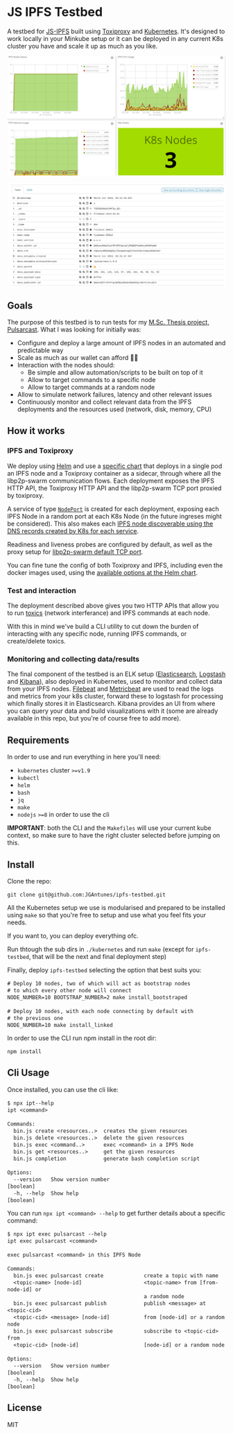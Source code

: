 # JS IPFS Testbed

A testbed for [JS-IPFS](https://github.com/ipfs/js-ipfs) built using [Toxiproxy](https://github.com/shopify/toxiproxy) and [Kubernetes](kubernetes.io). It's designed to work locally in your Minkube setup or it can be deployed in any current K8s cluster you have and scale it up as much as you like.

![dashboard](./images/dashboard.png)

![discovery](./images/discovery.png)

## Goals

The purpose of this testbed is to run tests for my [M.Sc. Thesis project, Pulsarcast](https://github.com/JGAntunes/pulsarcast). What I was looking for initially was:

- Configure and deploy a large amount of IPFS nodes in an automated and predictable way
- Scale as much as our wallet can afford :money_with_wings::money_with_wings:
- Interaction with the nodes should:
  - Be simple and allow automation/scripts to be built on top of it
  - Allow to target commands to a specific node
  - Allow to target commands at a random node
- Allow to simulate network failures, latency and other relevant issues
- Continuously monitor and collect relevant data from the IPFS deployments and the resources used (network, disk, memory, CPU)

## How it works

### IPFS and Toxiproxy

We deploy using [Helm](https://helm.sh) and use a [specific chart](https://github.com/JGAntunes/helm-charts/tree/master/ipfs-testbed) that deploys in a single pod an IPFS node and a Toxiproxy container as a sidecar, through where all the libp2p-swarm communication flows. Each deployment exposes the IPFS HTTP API, the Toxiproxy HTTP API and the libp2p-swarm TCP port proxied by toxiproxy.

A service of type [`NodePort`](https://kubernetes.io/docs/concepts/services-networking/service/#publishing-services-service-types) is created for each deployment, exposing each IPFS Node in a random port at each K8s Node (in the future ingreses might be considered). This also makes each [IPFS node discoverable using the DNS records created by K8s for each service](https://kubernetes.io/docs/concepts/services-networking/service/#dns).

Readiness and liveness probes are configured by default, as well as the proxy setup for [libp2p-swarm default TCP port](https://github.com/ipfs/js-ipfs/blob/master/src/core/runtime/config-nodejs.js#L6).

You can fine tune the config of both Toxiproxy and IPFS, including even the docker images used, using the [available options at the Helm chart](https://github.com/JGAntunes/helm-charts/blob/master/ipfs-testbed/values.yaml).

### Test and interaction

The deployment described above gives you two HTTP APIs that allow you to run [toxics](https://github.com/shopify/toxiproxy#toxics) (network interferance) and IPFS commands at each node.

With this in mind we've build a CLI utility to cut down the burden of interacting with any specific node, running IPFS commands, or create/delete toxics.

### Monitoring and collecting data/results

The final component of the testbed is an ELK setup ([Elasticsearch](https://www.elastic.co/products/elasticsearch), [Logstash](https://www.elastic.co/products/logstash) and [Kibana](https://www.elastic.co/products/kibana)), also deployed in Kubernetes, used to monitor and collect data from your IPFS nodes. [Filebeat](https://www.elastic.co/products/beats/filebeat) and [Metricbeat](https://www.elastic.co/products/beats/metricbeat) are used to read the logs and metrics from your k8s cluster, forward these to logstash for processing which finally stores it in Elasticsearch. Kibana provides an UI from where you can query your data and build visualizations with it (some are already available in this repo, but you're of course free to add more).

## Requirements

In order to use and run everything in here you'll need:

- `kubernetes` cluster  `>=v1.9`
- `kubectl`
- `helm`
- `bash`
- `jq`
- `make`
- `nodejs` `>=8` in order to use the cli

**IMPORTANT**: both the CLI and the `Makefiles` will use your current kube context, so make sure to have the right cluster selected before jumping on this.

## Install

Clone the repo:

```
git clone git@github.com:JGAntunes/ipfs-testbed.git
```

All the Kubernetes setup we use is modularised and prepared to be installed using `make` so that you're free to setup and use what you feel fits your needs.

If you want to, you can deploy everything ofc.

Run thtough the sub dirs in `./kubernetes` and run `make` (except for `ipfs-testbed`, that will be the next and final deployment step)

Finally, deploy `ipfs-testbed` selecting the option that best suits you:

```
# Deploy 10 nodes, two of which will act as bootstrap nodes
# to which every other node will connect
NODE_NUMBER=10 BOOTSTRAP_NUMBER=2 make install_bootstraped

# Deploy 10 nodes, with each node connecting by default with
# the previous one
NODE_NUMBER=10 make install_linked
```

In order to use the CLI run npm install in the root dir:

```
npm install
```

## Cli Usage

Once installed, you can use the cli like:
```
$ npx ipt--help
ipt <command>

Commands:
  bin.js create <resources..>  creates the given resources
  bin.js delete <resources..>  delete the given resources
  bin.js exec <command..>      exec <command> in a IPFS Node
  bin.js get <resources..>     get the given resources
  bin.js completion            generate bash completion script

Options:
  --version   Show version number                                      [boolean]
  -h, --help  Show help                                                [boolean]

```

You can run `npx ipt <command> --help` to get further details about a specific command:
```
$ npx ipt exec pulsarcast --help
ipt exec pulsarcast <command>

exec pulsarcast <command> in this IPFS Node

Commands:
  bin.js exec pulsarcast create             create a topic with name
  <topic-name> [node-id]                    <topic-name> from [from-node-id] or
                                            a random node
  bin.js exec pulsarcast publish            publish <message> at <topic-cid>
  <topic-cid> <message> [node-id]           from [node-id] or a random node
  bin.js exec pulsarcast subscribe          subscribe to <topic-cid> from
  <topic-cid> [node-id]                     [node-id] or a random node

Options:
  --version   Show version number                                      [boolean]
  -h, --help  Show help                                                [boolean]

```

## License
MIT
